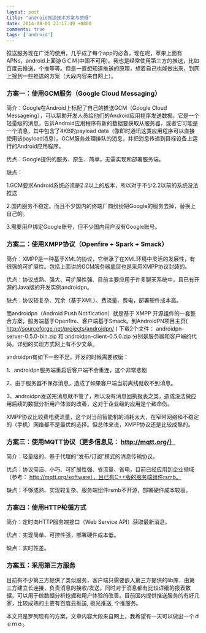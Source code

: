 ```yaml
---
layout: post
title: "android推送技术方案与原理"
date: 2014-08-01 23:17:49 +0800
comments: true
tags: ['android']
---
```



推送服务现在广泛的使用，几乎成了每个app的必备，现在呢，苹果上面有APNs，android上面游ＧＣＭ(中国不可用)。我也是经常使用第三方的推送，比如百度云推送，个推等等。但是一直想知道推送的原理，想着自己也能做出来，到网上搜到一些推送的方案（大段内容来自网上）。

### 方案一：使用GCM服务（Google Cloud Messaging）

简介：Google在Android上标配了自己的推送GCM（Google Cloud Messageing），可以帮助开发人员给他们的Android应用程序发送数据。它是一个轻量级的消息，告诉Android应用程序有新的数据要获取从服务器，或者它可能是一个消息，其中包含了4KB的payload data（像即时通讯这类应用程序可以直接使用该payload消息）。GCM服务处理排队的消息，并把消息传递到目标设备上运行的Android应用程序。
<!--more-->
优点：Google提供的服务、原生、简单，无需实现和部署服务端。

缺点：

1.GCM要求Android系统必须是2.2以上的版本，所以对于不少2.2以前的系统没法推送

2.国内服务不稳定。而且不少国内的终端厂商纷纷把Google的服务去掉，替换上自己的。

3.需要用户绑定Google账号，但不少国内用户没有Google账号。

### 方案二：使用XMPP协议（Openfire + Spark + Smack）
简介：XMPP是一种基于XML的协议，它继承了在XML环境中灵活的发展性，有很强的可扩展性。包括上面讲的GCM服务器底层也是采用XMPP协议封装的。

优点：协议成熟、强大、可扩展性强、目前主要应用于许多聊天系统中，且已有开源的Java版的开发实例androidpn。

缺点：协议较复杂、冗余（基于XML）、费流量、费电，部署硬件成本高。

而androidpn（Android Push Notification）就是基于 XMPP 开源组件的一套整合方案，服务端基于Openfire、客户端基于Smack。到AndroidPN项目主页( http://sourceforge.net/projects/androidpn/ ) 下载2个文件： androidpn-server-0.5.0-bin.zip 和 androidpn-client-0.5.0.zip 分别是服务器和客户端的代码。详细的实现方式网上有不少文章。

androidpn有如下一些不足，开发的时候需要权衡：

1、androidpn服务端重启后客户端不会重连，这个非常悲剧

2、由于服务器不保存消息，造成了如果客户端当前离线就收不到消息。

3、androidpn发送完消息就不管了，所以没有消息回执报表之类，造成没法做应用后续的数据分析用户体验的改善，这对于企业级的应用是个致命伤。

XMPP协议比较费电费流量，这个对当前智能机的消耗太大，在窄带网络和不稳定的（手机）网络都不是最优的选择。但总体来说，XMPP协议还是比较成熟的。

### 方案三：使用MQTT协议（更多信息见： http://mqtt.org/）
简介：轻量级的、基于代理的“发布/订阅”模式的消息传输协议。

优点：协议简洁、小巧、可扩展性强、省流量、省电，目前已经应用到企业领域（参考： http://mqtt.org/software），且已有C++版的服务端组件rsmb。

缺点：不够成熟、实现较复杂、服务端组件rsmb不开源，部署硬件成本较高。

### 方案四：使用HTTP轮循方式
简介：定时向HTTP服务端接口（Web Service API）获取最新消息。

优点：实现简单、可控性强，部署硬件成本低。

缺点：实时性差。

### 方案五：采用第三方服务
目前有不少第三方提供了类似服务，客户端只需要嵌入第三方提供的lib库，由第三方建立长连接，负责消息的接收/发送。同时对于消息都有比较详细的报表数据，可以用于做数据分析挖掘和用户体验的改善。目前国内提供推送服务的有好几家，比较成熟的主要有百度云推送, 极光推送, 个推服务。

本文只是罗列现有的方案，文章内容大段来自网上，我希望有一天可以做出一个ｄｅｍｏ。

